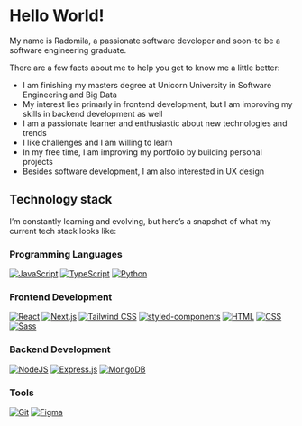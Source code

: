 # Hello World! 

My name is Radomila, a passionate software developer and soon-to be a software engineering graduate. 

There are a few facts about me to help you get to know me a little better:

- I am finishing my masters degree at Unicorn University in Software Engineering and Big Data
- My interest lies primarly in frontend development, but I am improving my skills in backend development as well
- I am a passionate learner and enthusiastic about new technologies and trends
- I like challenges and I am willing to learn
- In my free time, I am improving my portfolio by building personal projects
- Besides software development, I am also interested in UX design

## Technology stack 
I’m constantly learning and evolving, but here’s a snapshot of what my current tech stack looks like:

### Programming Languages 
[![JavaScript](https://img.shields.io/badge/JavaScript-F7DF1E?logo=javascript&logoColor=000)](#)
[![TypeScript](https://img.shields.io/badge/TypeScript-3178C6?logo=typescript&logoColor=fff)](#)
[![Python](https://img.shields.io/badge/Python-3776AB?logo=python&logoColor=fff)](#)

### Frontend Development

[![React](https://img.shields.io/badge/React-%2320232a.svg?logo=react&logoColor=%2361DAFB)](#)
[![Next.js](https://img.shields.io/badge/Next.js-black?logo=next.js&logoColor=white)](#)
[![Tailwind CSS](https://img.shields.io/badge/Tailwind%20CSS-%2338B2AC.svg?logo=tailwind-css&logoColor=white)](#)
[![styled-components](https://img.shields.io/badge/styled--components-DB7093?logo=styledcomponents&logoColor=fff)](#)
[![HTML](https://img.shields.io/badge/HTML-%23E34F26.svg?logo=html5&logoColor=white)](#)
[![CSS](https://img.shields.io/badge/CSS-639?logo=css&logoColor=fff)](#)
[![Sass](https://img.shields.io/badge/Sass-C69?logo=sass&logoColor=fff)](#)

### Backend Development

[![NodeJS](https://img.shields.io/badge/Node.js-6DA55F?logo=node.js&logoColor=white)](#) 
[![Express.js](https://img.shields.io/badge/Express.js-%23404d59.svg?logo=express&logoColor=%2361DAFB)](#) 
[![MongoDB](https://img.shields.io/badge/MongoDB-%234ea94b.svg?logo=mongodb&logoColor=white)](#) 

### Tools 

[![Git](https://img.shields.io/badge/Git-F05032?logo=git&logoColor=fff)](#) 
[![Figma](https://img.shields.io/badge/Figma-F24E1E?logo=figma&logoColor=white)](#)


